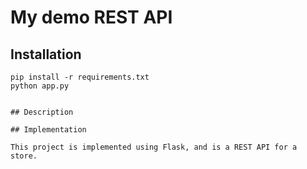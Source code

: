 # My demo REST API

## Installation

```
pip install -r requirements.txt
python app.py


## Description

## Implementation

This project is implemented using Flask, and is a REST API for a store.

